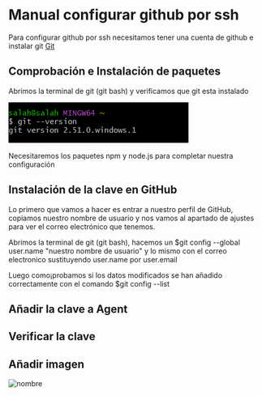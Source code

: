 <link rel="stylesheet" href="style.css">

# Manual configurar github por ssh

Para configurar github por ssh necesitamos tener una cuenta de github e instalar git [Git](https://git-scm.com/)

## Comprobación e Instalación de paquetes

Abrimos la terminal de git (git bash) y verificamos que git esta instalado

<div class=div>
    <img src="img/git--version.png" alt="git version" class="git-version">
</div>

Necesitaremos los paquetes npm y node.js para completar nuestra configuración


## Instalación de la clave en GitHub

Lo primero que vamos a hacer es entrar a nuestro perfil de GitHub, copiamos nuestro nombre de usuario y nos vamos al apartado de ajustes para ver el correo electrónico que tenemos.

Abrimos la terminal de git (git bash), hacemos un $git config --global user.name "nuestro nombre de usuario" y lo mismo con el correo electronico sustituyendo user.name por user.email

Luego como¡probamos si los datos modificados se han añadido correctamente con el comando $git config --list



## Añadir la clave a Agent


## Verificar la clave

## Añadir imagen
![nombre](ruta)
